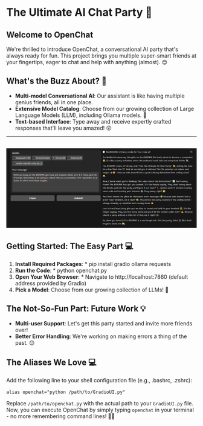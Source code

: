 # The Ultimate AI Chat Party 🎉

## Welcome to OpenChat

We're thrilled to introduce OpenChat, a conversational AI party that's always ready for fun. This project brings you multiple super-smart friends at your fingertips, eager to chat and help with anything (almost). 😊

## What's the Buzz About? 🔮

- **Multi-model Conversational AI**: Our assistant is like having multiple genius friends, all in one place.
- **Extensive Model Catalog**: Choose from our growing collection of Large Language Models (LLM), including Ollama models. 🤫
- **Text-based Interface**: Type away and receive expertly crafted responses that'll leave you amazed! 😲

______________________________________________________________________

## ![alt text](image.png)

## Getting Started: The Easy Part 💻

1. **Install Required Packages**:
   \* pip install gradio ollama requests
2. **Run the Code**:
   \* python openchat.py
3. **Open Your Web Browser**:
   \* Navigate to http://localhost:7860 (default address provided by Gradio)
4. **Pick a Model**: Choose from our growing collection of LLMs! 🎉

## The Not-So-Fun Part: Future Work 💡

- **Multi-user Support**: Let's get this party started and invite more friends over!
- **Better Error Handling**: We're working on making errors a thing of the past. 😊

## The Aliases We Love 💻

Add the following line to your shell configuration file (e.g., .bashrc, .zshrc):

```
alias openchat="python /path/to/GradioUI.py"
```

Replace `/path/to/openchat.py` with the actual path to your `GradioUI.py` file. Now, you can execute OpenChat by simply typing `openchat` in your terminal - no more remembering command lines! 🙅‍♂️
